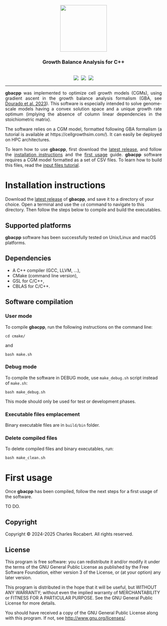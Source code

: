 <p align="center">
  <img src="https://github.com/user-attachments/assets/b60abce0-b7a2-4790-a3dc-7d059c8f37da" width=150 />
</p>
<h3 align="center">Growth Balance Analysis for C++</h3>

<p align="center">
<br />
<a href="https://github.com/charlesrocabert/gbacpp/releases/latest"><img src="https://img.shields.io/github/release/charlesrocabert/gbacpp/all.svg" /></a>&nbsp;
<a href="https://github.com/charlesrocabert/gbacpp/actions/workflows/cmake-multi-platform.yml"><img src="https://github.com/charlesrocabert/gbacpp/actions/workflows/cmake-multi-platform.yml/badge.svg" /></a>&nbsp;
<a href="https://github.com/charlesrocabert/gbacpp/LICENSE.html"><img src="https://img.shields.io/badge/License-GPLv3-blue.svg" /></a>
</p>

-----------------

<p align="justify">
<strong>gbacpp</strong> was implemented to optimize cell growth models (CGMs), using gradient ascent in the growth balance analysis formalism (GBA, see <a href="https://doi.org/10.1371/journal.pcbi.1011156" target="_blank">Dourado et al. 2023</a>).
This software is especially intended to solve genome-scale models having a convex solution space and a unique growth rate optimum (implying the absence of column linear dependencies in the stoichiometric matrix).
</p>

<p align="justify">
The software relies on a CGM model, formatted following GBA formalism (a tutorial is available at https://cellgrowthsim.com/). It can easily be deployed on HPC architectures.
</p>

<p align="justify">
To learn how to use <strong>gbacpp</strong>, first download the <a href="https://github.com/charlesrocabert/gbacpp/releases/latest">latest release</a>, and follow the <a href="installation_instructions">installation instructions</a> and the <a href="first_usage">first usage</a> guide. <strong>gbacpp</strong> software requires a CGM model formatted as a set of CSV files. To learn how to build this files, read the <a href="https://github.com/charlesrocabert/gbacpp/blob/master/INPUT_FILES_TUTORIAL.md">input files tutorial</a>.
</p>

# Installation instructions <a name="installation_instructions"></a>
Download the <a href="https://github.com/charlesrocabert/gbacpp/releases/latest">latest release</a> of <strong>gbacpp</strong>, and save it to a directory of your choice. Open a terminal and use the <code>cd</code> command to navigate to this directory. Then follow the steps below to compile and build the executables.

## Supported platforms <a name="supported_platforms"></a>
<strong>gbacpp</strong> software has been successfully tested on Unix/Linux and macOS platforms.

## Dependencies <a name="dependencies"></a>
* A C++ compiler (GCC, LLVM, ...),
* CMake (command line version),
* GSL for C/C++,
* CBLAS for C/C++.

## Software compilation <a name="software_compilation"></a>

### User mode
To compile <strong>gbacpp</strong>, run the following instructions on the command line:

    cd cmake/

and

    bash make.sh

### Debug mode
To compile the software in DEBUG mode, use <code>make_debug.sh</code> script instead of <code>make.sh</code>:

    bash make_debug.sh

This mode should only be used for test or development phases.

### Executable files emplacement
Binary executable files are in <code>build/bin</code> folder.

### Delete compiled files
To delete compiled files and binary executables, run:

    bash make_clean.sh
    
# First usage <a name="first_usage"></a>
Once <strong>gbacpp</strong> has been compiled, follow the next steps for a first usage of the software.

TO DO.

## Copyright <a name="copyright"></a>
Copyright © 2024-2025 Charles Rocabert. All rights reserved.

## License <a name="license"></a>
This program is free software: you can redistribute it and/or modify it under the terms of the GNU General Public License as published by the Free Software Foundation, either version 3 of the License, or (at your option) any later version.

This program is distributed in the hope that it will be useful, but WITHOUT ANY WARRANTY; without even the implied warranty of MERCHANTABILITY or FITNESS FOR A PARTICULAR PURPOSE. See the GNU General Public License for more details.

You should have received a copy of the GNU General Public License along with this program. If not, see http://www.gnu.org/licenses/.
